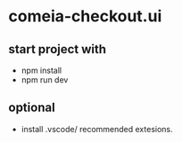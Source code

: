 # comeia-checkout.ui

## start project with

-   npm install
-   npm run dev

## optional

-   install .vscode/ recommended extesions.
